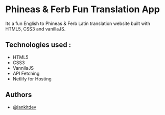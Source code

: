 
# Phineas & Ferb Fun Translation App

Its a fun English to Phineas & Ferb Latin translation website built with HTML5, CSS3 and vanillaJS.


## Technologies used :

* HTML5
* CSS3
* VannilaJS
* API Fetching
* Netlify for Hosting
## Authors

- [@iankitdev](https://www.github.com/iankitdev)

